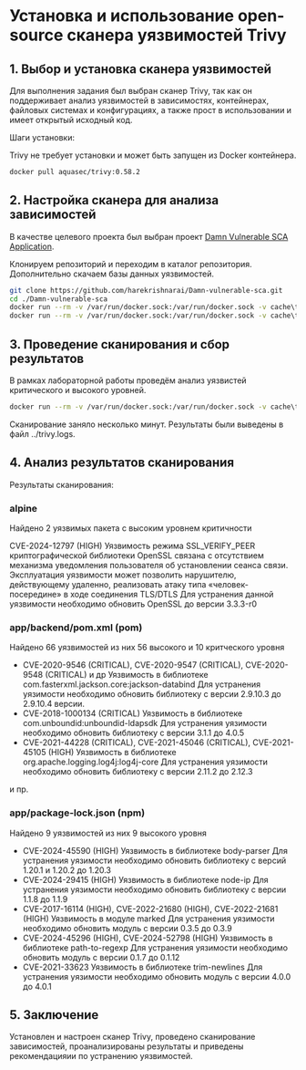 
# Установка и использование open-source сканера уязвимостей Trivy

## 1. Выбор и установка сканера уязвимостей

Для выполнения задания был выбран сканер Trivy, так как он поддерживает анализ уязвимостей в зависимостях, контейнерах, файловых системах и конфигурациях, а также прост в использовании и имеет открытый исходный код.

Шаги установки:

Trivy не требует установки и может быть запущен из Docker контейнера.

```bash
docker pull aquasec/trivy:0.58.2
```

## 2. Настройка сканера для анализа зависимостей

В качестве целевого проекта был выбран проект [Damn Vulnerable SCA Application](https://github.com/harekrishnarai/Damn-vulnerable-sca).

Клонируем репозиторий и переходим в каталог репозитория. Дополнительно скачаем базы данных уязвимостей.

```bash
git clone https://github.com/harekrishnarai/Damn-vulnerable-sca.git
cd ./Damn-vulnerable-sca
docker run --rm -v /var/run/docker.sock:/var/run/docker.sock -v cache\trivydb:/root/.cache/ aquasec/trivy:0.58.2 image --download-java-db-only --no-progress --timeout 15m
docker run --rm -v /var/run/docker.sock:/var/run/docker.sock -v cache\trivydb:/root/.cache/ aquasec/trivy:0.58.2 image --download-db-only --no-progress --timeout 15m
```

## 3. Проведение сканирования и сбор результатов

В рамках лабораторной работы проведём анализ уязвистей критического и высокого уровней.

```bash
docker run --rm -v /var/run/docker.sock:/var/run/docker.sock -v cache\trivydb:/root/.cache/ -v .:/app aquasec/trivy:0.58.2 fs --severity HIGH,CRITICAL . > ../trivy.log
```

Сканирование заняло несколько минут. Результаты были выведены в файл ../trivy.logs.

## 4. Анализ результатов сканирования

Результаты сканирования:

### alpine

Найдено 2 уязвимых пакета с высоким уровнем критичности

CVE-2024-12797 (HIGH)
Уязвимость режима SSL_VERIFY_PEER криптографической библиотеки OpenSSL связана с отсутствием механизма уведомления пользователя об установлении сеанса связи. Эксплуатация уязвимости может позволить нарушителю, действующему удаленно, реализовать атаку типа «человек-посередине» в ходе соединения TLS/DTLS
Для устранения данной уязвимости необходимо обновить OpenSSL до версии 3.3.3-r0

### app/backend/pom.xml (pom)

Найдено 66 уязвимостей из них 56 высокого и 10 критческого уровня

- CVE-2020-9546 (CRITICAL), CVE-2020-9547 (CRITICAL), CVE-2020-9548 (CRITICAL) и др
Уязвимость в библиотеке com.fasterxml.jackson.core:jackson-databind
Для устранения уязимости необходимо обновить библиотеку с версии 2.9.10.3 до 2.9.10.4 версии.
- CVE-2018-1000134 (CRITICAL)
Уязвимость в библиотеке com.unboundid:unboundid-ldapsdk
Для устранения уязимости необходимо обновить библиотеку с версии 3.1.1 до 4.0.5
- CVE-2021-44228 (CRITICAL), CVE-2021-45046 (CRITICAL), CVE-2021-45105 (HIGH)
Уязвимость в библиотеке org.apache.logging.log4j:log4j-core
Для устранения уязимости необходимо обновить библиотеку с версии 2.11.2 до 2.12.3

и пр.

### app/package-lock.json (npm)

Найдено 9 уязвимостей из них 9 высокого уровня

- CVE-2024-45590 (HIGH)
Уязвимость в библиотеке body-parser
Для устранения уязимости необходимо обновить библиотеку с версий 1.20.1 и 1.20.2 до 1.20.3
- CVE-2024-29415 (HIGH)
Уязвимость в библиотеке node-ip
Для устранения уязимости необходимо обновить библиотеку с версии 1.1.8 до 1.1.9
- CVE-2017-16114 (HIGH), CVE-2022-21680 (HIGH), CVE-2022-21681 (HIGH)
Уязвимость в модуле marked
Для устранения уязимости необходимо обновить модуль с версии 0.3.5 до 0.3.9
- CVE-2024-45296 (HIGH), CVE-2024-52798 (HIGH)
Уязвимость в библиотеке path-to-regexp
Для устранения уязимости необходимо обновить модуль с версии 0.1.7 до 0.1.12
- CVE-2021-33623
Уязвимость в библиотеке trim-newlines
Для устранения уязимости необходимо обновить модуль с версии 4.0.0 до 4.0.1

## 5. Заключение

Установлен и настроен сканер Trivy, проведено сканирование зависимостей, проанализированы результаты и приведены рекомендацияии по устранению уязвимостей.
